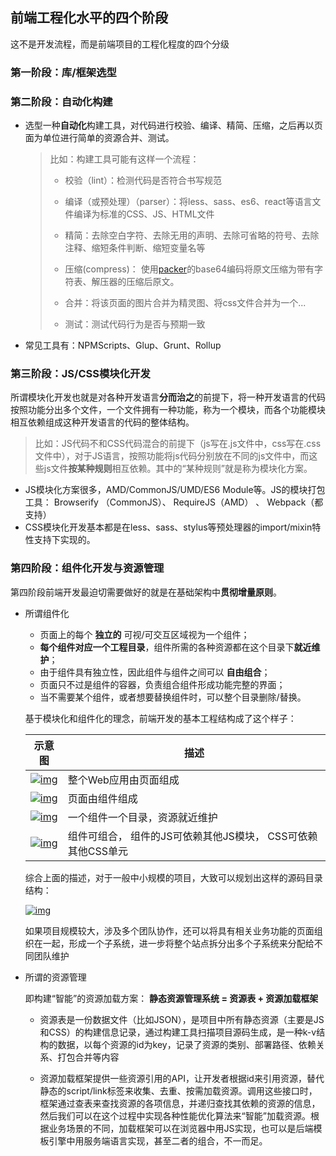 ## 前端工程化水平的四个阶段

这不是开发流程，而是前端项目的工程化程度的四个分级

### 第一阶段：库/框架选型

### 第二阶段：**自动化**构建

+ 选型一种**自动化**构建工具，对代码进行校验、编译、精简、压缩，之后再以页面为单位进行简单的资源合并、测试。

  > 比如：构建工具可能有这样一个流程：
  >
  > + 校验（lint）：检测代码是否符合书写规范
  >
  > + 编译（或预处理）（parser）：将less、sass、es6、react等语言文件编译为标准的CSS、JS、HTML文件
  > + 精简：去除空白字符、去除无用的声明、去除可省略的符号、去除注释、缩短条件判断、缩短变量名等
  > + 压缩(compress)： 使用[packer](http://dean.edwards.name/packer/)的base64编码将原文压缩为带有字符表、解压器的压缩后原文。
  > + 合并：将该页面的图片合并为精灵图、将css文件合并为一个...
  > + 测试：测试代码行为是否与预期一致

  

+ 常见工具有：NPMScripts、Glup、Grunt、Rollup

### 第三阶段：JS/CSS模块化开发

所谓模块化开发也就是对各种开发语言**分而治之**的前提下，将一种开发语言的代码按照功能分出多个文件，一个文件拥有一种功能，称为一个模块，而各个功能模块相互依赖组成这种开发语言的代码的整体结构。

> 比如：JS代码不和CSS代码混合的前提下（js写在.js文件中，css写在.css文件中），对于JS语言，按照功能将js代码分别放在不同的js文件中，而这些js文件**按某种规则**相互依赖。其中的“某种规则”就是称为模块化方案。

+ JS模块化方案很多，AMD/CommonJS/UMD/ES6 Module等。JS的模块打包工具：  Browserify （CommonJS）、 RequireJS（AMD） 、 Webpack（都支持）  
+ CSS模块化开发基本都是在less、sass、stylus等预处理器的import/mixin特性支持下实现的。 

### 第四阶段：组件化开发与资源管理

 第四阶段前端开发最迫切需要做好的就是在基础架构中**贯彻增量原则**。 

+ 所谓组件化

  + 页面上的每个 **独立的** 可视/可交互区域视为一个组件；
  + **每个组件对应一个工程目录**，组件所需的各种资源都在这个目录下**就近维护**；
  + 由于组件具有独立性，因此组件与组件之间可以 **自由组合**；
  + 页面只不过是组件的容器，负责组合组件形成功能完整的界面；
  + 当不需要某个组件，或者想要替换组件时，可以整个目录删除/替换。

  基于模块化和组件化的理念，前端开发的基本工程结构成了这个样子：

  | 示意图                                                       | 描述                                                         |
  | ------------------------------------------------------------ | ------------------------------------------------------------ |
  | [![img](images/constructor.png)](images/constructor.png)     | 整个Web应用由页面组成                                        |
  | [![img](images/modular_2.png)](images/modular_2.png)         | 页面由组件组成                                               |
  | [![img](images/modular-component.png)](images/modular-component.png) | 一个组件一个目录，资源就近维护                               |
  | [![img](images/modular_4.png)](images/modular_4.png)         | 组件可组合， 组件的JS可依赖其他JS模块， CSS可依赖其他CSS单元 |

  综合上面的描述，对于一般中小规模的项目，大致可以规划出这样的源码目录结构：

  [![img](images/files-x.png)](images/files-x.png)

  如果项目规模较大，涉及多个团队协作，还可以将具有相关业务功能的页面组织在一起，形成一个子系统，进一步将整个站点拆分出多个子系统来分配给不同团队维护

+ 所谓的资源管理

  即构建“智能”的资源加载方案： **静态资源管理系统 = 资源表 + 资源加载框架** 

  +  资源表是一份数据文件（比如JSON），是项目中所有静态资源（主要是JS和CSS）的构建信息记录，通过构建工具扫描项目源码生成，是一种k-v结构的数据，以每个资源的id为key，记录了资源的类别、部署路径、依赖关系、打包合并等内容 

  + 资源加载框架提供一些资源引用的API，让开发者根据id来引用资源，替代静态的script/link标签来收集、去重、按需加载资源。调用这些接口时，框架通过查表来查找资源的各项信息，并递归查找其依赖的资源的信息，然后我们可以在这个过程中实现各种性能优化算法来“智能”加载资源。根据业务场景的不同，加载框架可以在浏览器中用JS实现，也可以是后端模板引擎中用服务端语言实现，甚至二者的组合，不一而足。